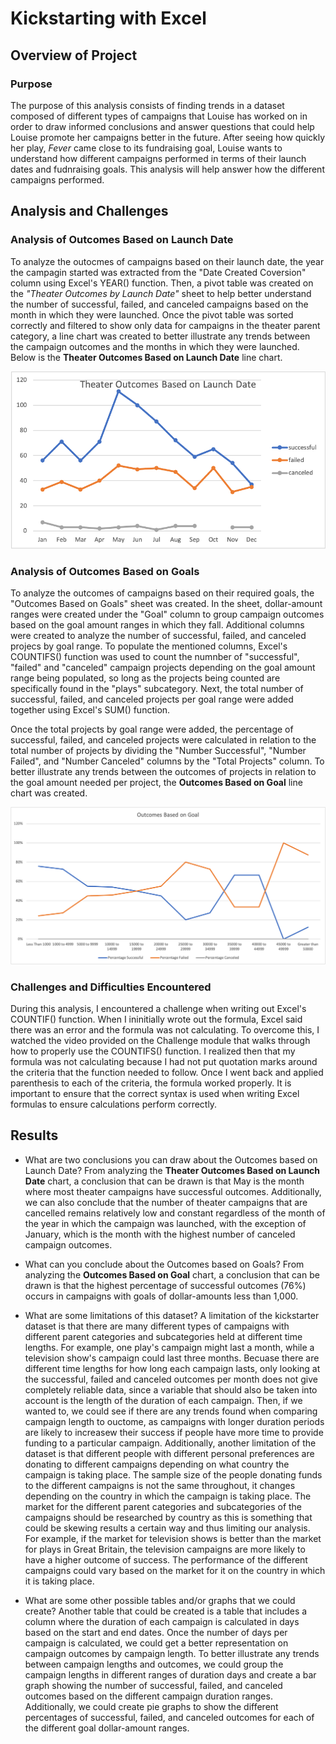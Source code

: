 # Kickstarting with Excel

## Overview of Project

### Purpose
The purpose of this analysis consists of finding trends in a dataset composed of different types of campaigns that Louise has worked on in order to draw informed conclusions and answer questions that could help Louise promote her campaigns better in the future. After seeing how quickly her play, *Fever* came close to its fundraising goal, Louise wants to understand how different campaigns performed in terms of their launch dates and fudnraising goals. This analysis will help answer how the different campaigns performed.

## Analysis and Challenges

### Analysis of Outcomes Based on Launch Date
To analyze the outocmes of campaigns based on their launch date, the year the campagin started was extracted from the "Date Created Coversion" column using Excel's YEAR() function. Then, a pivot table was created on the *"Theater Outcomes by Launch Date"* sheet to help better understand the number of successful, failed, and canceled campaigns based on the month in which they were launched. Once the pivot table was sorted correctly and filtered to show only data for campaigns in the theater parent category, a line chart was created to better illustrate any trends between the campaign outcomes and the months in which they were launched. Below is the **Theater Outcomes Based on Launch Date** line chart.

![Theater_Outcomes_vs_Launch](/Theater_Outcomes_vs_Launch.png)

### Analysis of Outcomes Based on Goals
To analyze the outcomes of campaigns based on their required goals, the "Outcomes Based on Goals" sheet was created. In the sheet, dollar-amount ranges were created under the "Goal" column to group campaign outcomes based on the goal amount ranges in which they fall. Additional columns were created to analyze the number of successful, failed, and canceled projecs by goal range. To populate the mentioned columns, Excel's COUNTIFS() function was used to count the numnber of "successful", "failed" and "canceled" campaign projects depending on the goal amount range being populated, so long as the projects being counted are specifically found in the "plays" subcategory. Next, the total number of successful, failed, and canceled projects per goal range were added together using Excel's SUM() function. 

Once the total projects by goal range were added, the percentage of successful, failed, and canceled projects were calculated in relation to the total number of projects by dividing the "Number Successful", "Number Failed", and "Number Canceled" columns by the "Total Projects" column. To better illustrate any trends between the outcomes of projects in relation to the goal amount needed per project, the **Outcomes Based on Goal** line chart was created.

![Outcomes_vs_Goals](/Outcomes_vs_Goals.png)


### Challenges and Difficulties Encountered
During this analysis, I encountered a challenge when writing out Excel's COUNTIF() function. When I ininitially wrote out the formula, Excel said there was an error and the formula was not calculating. To overcome this, I watched the video provided on the Challenge module that walks through how to properly use the COUNTIFS() function. I realized then that my formula was not calculating because I had not put quotation marks around the criteria that the function needed to follow. Once I went back and applied parenthesis to each of the criteria, the formula worked properly. It is important to ensure that the correct syntax is used when writing Excel formulas to ensure calculations perform correctly.
 
## Results

- What are two conclusions you can draw about the Outcomes based on Launch Date?
From analyzing the **Theater Outcomes Based on Launch Date** chart, a conclusion that can be drawn is that May is the month where most theater campaigns have successful outcomes. Additionally, we can also conclude that the number of theater campaigns that are cancelled remains relatively low and constant regardless of the month of the year in which the campaign was launched, with the exception of January, which is the month with the highest number of canceled campaign outcomes.

- What can you conclude about the Outcomes based on Goals?
From analyzing the **Outcomes Based on Goal** chart, a conclusion that can be drawn is that the highest percentage of successful outcomes (76%) occurs in campaigns with goals of dollar-amounts less than 1,000.

- What are some limitations of this dataset?
A limitation of the kickstarter dataset is that there are many different types of campaigns with different parent categories and subcategories held at different time lengths. For example, one play's campaign might last a month, while a television show's campaign could last three months. Becuase there are different time lengths for how long each campaign lasts, only looking at the successful, failed and canceled outcomes per month does not give completely reliable data, since a variable that should also be taken into account is the length of the duration of each campaign. Then, if we wanted to, we could see if there are any trends found when comparing campaign length to ouctome, as campaigns with longer duration periods are likely to increasew their success if people have more time to provide funding to a particular campaign. 
Additionally, another limitation of the dataset is that different people with different personal preferences are donating to different campaigns depending on what country the campaign is taking place. The sample size of the people donating funds to the different campaigns is not the same throughout, it changes depending on the country in which the campaign is taking place. The market for the different parent categories and subcategories of the campaigns should be researched by country as this is something that could be skewing results a certain way and thus limiting our analysis. For example, if the market for television shows is better than the market for plays in Great Britain, the television campaigns are more likely to have a higher outcome of success. The performance of the different campaigns could vary based on the market for it on the country in which it is taking place.

- What are some other possible tables and/or graphs that we could create?
Another table that could be created is a table that includes a column where the duration of each campaign is calculated in days based on the start and end dates. Once the number of days per campaign is calculated, we could get a better representation on campaign outcomes by campaign length. To better illustrate any trends between campaign lengths and outcomes, we could group the campaign lengths in different ranges of duration days and create a bar graph showing the number of successful, failed, and canceled outcomes based on the different campaign duration ranges. Additionally, we could create pie graphs to show the different percentages of successful, failed, and canceled outcomes for each of the different goal dollar-amount ranges.
